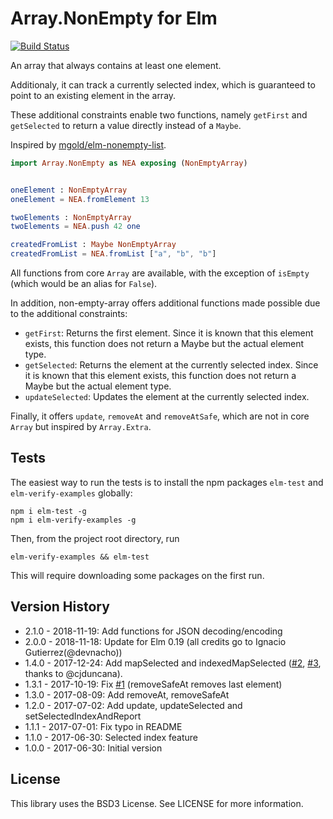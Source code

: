 # Array.NonEmpty for Elm
[![Build Status](https://travis-ci.org/basti1302/elm-non-empty-array.svg?branch=master)](https://travis-ci.org/basti1302/elm-non-empty-array)

An array that always contains at least one element.

Additionaly, it can track a currently selected index, which is guaranteed to
point to an existing element in the array.

These additional constraints enable two functions, namely `getFirst` and
`getSelected` to return a value directly instead of a `Maybe`.

Inspired by [mgold/elm-nonempty-list](http://package.elm-lang.org/packages/mgold/elm-nonempty-list/latest).

````elm
import Array.NonEmpty as NEA exposing (NonEmptyArray)


oneElement : NonEmptyArray
oneElement = NEA.fromElement 13

twoElements : NonEmptyArray
twoElements = NEA.push 42 one

createdFromList : Maybe NonEmptyArray
createdFromList = NEA.fromList ["a", "b", "b"]
````

All functions from core `Array` are available, with the exception of `isEmpty` (which would be an alias for `False`).

In addition, non-empty-array offers additional functions made possible due to the additional constraints:

* `getFirst`: Returns the first element. Since it is known that this element exists, this function does not return a Maybe but the actual element type.
* `getSelected`: Returns the element at the currently selected index. Since it is known that this element exists, this function does not return a Maybe but the actual element type.
* `updateSelected`: Updates the element at the currently selected index.


Finally, it offers `update`, `removeAt` and `removeAtSafe`, which are not in core `Array` but inspired by `Array.Extra`.


## Tests

The easiest way to run the tests is to install the npm packages `elm-test` and `elm-verify-examples` globally:

```
npm i elm-test -g
npm i elm-verify-examples -g
```

Then, from the project root directory, run

```
elm-verify-examples && elm-test
```

This will require downloading some packages on the first run.

## Version History

* 2.1.0 - 2018-11-19: Add functions for JSON decoding/encoding
* 2.0.0 - 2018-11-18: Update for Elm 0.19 (all credits go to Ignacio Gutierrez(@devnacho))
* 1.4.0 - 2017-12-24: Add mapSelected and indexedMapSelected ([#2](https://github.com/basti1302/elm-non-empty-array/issues/2), [#3](https://github.com/basti1302/elm-non-empty-array/pull/3), thanks to @cjduncana).
* 1.3.1 - 2017-10-19: Fix [#1](https://github.com/basti1302/elm-non-empty-array/issues/1) (removeSafeAt removes last element)
* 1.3.0 - 2017-08-09: Add removeAt, removeSafeAt
* 1.2.0 - 2017-07-02: Add update, updateSelected and setSelectedIndexAndReport
* 1.1.1 - 2017-07-01: Fix typo in README
* 1.1.0 - 2017-06-30: Selected index feature
* 1.0.0 - 2017-06-30: Initial version

## License

This library uses the BSD3 License. See LICENSE for more information.
